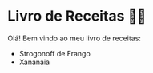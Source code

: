 # Livro de Receitas :man_cook:

Olá! Bem vindo ao meu livro de receitas:

- Strogonoff de Frango
- Xananaia

